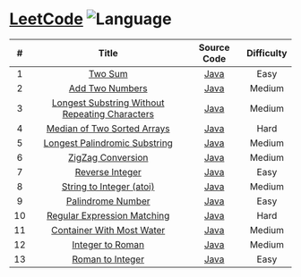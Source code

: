 # [LeetCode](https://leetcode.com/problemset/all/) ![Language](https://img.shields.io/badge/language-java-orange.svg) 

| # | Title | Source Code | Difficulty |
|:---:|:---:|:---:|:---:|
| 1 | [Two Sum](https://leetcode.com/problems/two-sum/description/) | [Java](./src/main/java/com/yangchd/exercise/leetcode/easy/TwoSum.java) | Easy |
| 2 | [Add Two Numbers](https://leetcode.com/problems/add-two-numbers/description/) | [Java](src/main/java/com/yangchd/exercise/leetcode/medium/AddTwoNumbers.java) | Medium |
| 3 | [Longest Substring Without Repeating Characters](https://leetcode.com/problems/longest-substring-without-repeating-characters/description/) | [Java](src/main/java/com/yangchd/exercise/leetcode/medium/LongestSubstringWithoutRepeatingCharacters.java) | Medium |
| 4 | [Median of Two Sorted Arrays](https://leetcode.com/problems/median-of-two-sorted-arrays/description/) | [Java](src/main/java/com/yangchd/exercise/leetcode/hard/MedianOfTwoSortedArrays.java) | Hard |
| 5 | [Longest Palindromic Substring](https://leetcode.com/problems/longest-palindromic-substring/description/) | [Java](src/main/java/com/yangchd/exercise/leetcode/medium/LongestPalindromicSubstring.java) | Medium |
| 6 | [ZigZag Conversion](https://leetcode.com/problems/zigzag-conversion/description/) | [Java](src/main/java/com/yangchd/exercise/leetcode/medium/ZigZagConversion.java) | Medium |
| 7 | [Reverse Integer](https://leetcode.com/problems/reverse-integer/description/) | [Java](src/main/java/com/yangchd/exercise/leetcode/easy/ReverseInteger.java) | Easy |
| 8 | [String to Integer (atoi)](https://leetcode.com/problems/string-to-integer-atoi/description/) | [Java](src/main/java/com/yangchd/exercise/leetcode/medium/StringToInteger.java) | Medium |
| 9 | [Palindrome Number](https://leetcode.com/problems/palindrome-number/description/) | [Java](src/main/java/com/yangchd/exercise/leetcode/easy/PalindromeNumber.java) | Easy |
| 10 | [Regular Expression Matching](https://leetcode.com/problems/regular-expression-matching/description/) | [Java](src/main/java/com/yangchd/exercise/leetcode/hard/RegularExpressionMatching.java) | Hard |
| 11 | [Container With Most Water](https://leetcode.com/problems/container-with-most-water/description/) | [Java](src/main/java/com/yangchd/exercise/leetcode/medium/ContainerWithMostWater.java) | Medium |
| 12 | [Integer to Roman](https://leetcode.com/problems/integer-to-roman/description/) | [Java](src/main/java/com/yangchd/exercise/leetcode/medium/IntegerToRoman.java) | Medium |
| 13 | [Roman to Integer](https://leetcode.com/problems/roman-to-integer/description/) | [Java](src/main/java/com/yangchd/exercise/leetcode/easy/RomanToInteger.java) | Easy |
